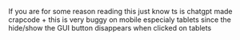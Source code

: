 If you are for some reason reading this just know ts is chatgpt made crapcode + this is very buggy on mobile especialy tablets since the hide/show the GUI button disappears when clicked on tablets
